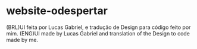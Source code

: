 # website-odespertar
(BRL)UI feita por Lucas Gabriel, e tradução de Design para código feito por mim.
(ENG)UI made by Lucas Gabriel and translation of the Design to code made by me.

